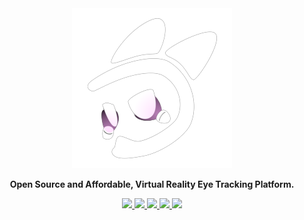 <div align="center">
    <img src="./logo.png" alt="EyeTrackVR Logo">
    <p><strong>Open Source and Affordable, Virtual Reality Eye Tracking Platform.</strong></p>
    <div>
        <a href="https://discord.gg/AEUN9eDySa">
            <img src="https://img.shields.io/badge/Discord-5865F2?style=for-the-badge&logo=discord&logoColor=white">
        </a>
        <a href="https://eyetrackvr.dev/">
            <img src="https://img.shields.io/badge/Website-8B5CF6?style=for-the-badge&logo=similarweb&logoColor=white">
        </a>
        <a href="https://docs.eyetrackvr.dev/">
            <img src="https://img.shields.io/badge/Documentation-8CA1AF?style=for-the-badge&logo=readthedocs&logoColor=white">
        </a>
        <a href="mailto:inquiries@fovea-labs.com">
            <img src="https://img.shields.io/badge/Store-8B5CF6?style=for-the-badge&logo=homeassistantcommunitystore&logoColor=white">
        </a>
        <a href="https://store.eyetrackvr.dev/">
            <img src="https://img.shields.io/badge/Contact-5865F2?style=for-the-badge&logo=protonmail&logoColor=white">
        </a>
    </div>
</div>
